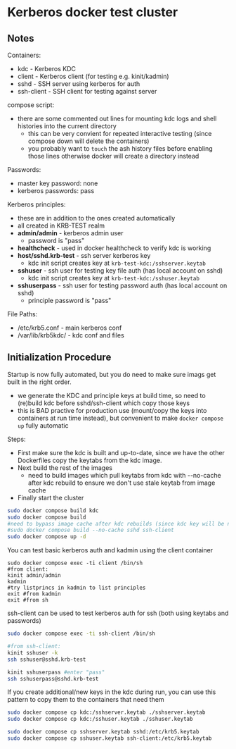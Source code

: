 # Kerberos docker test cluster

## Notes

Containers:
- kdc - Kerberos KDC
- client - Kerberos client (for testing e.g. kinit/kadmin)
- sshd - SSH server using kerberos for auth
- ssh-client - SSH client for testing against server

compose script:
- there are some commented out lines for mounting kdc logs and shell histories into the current directory
  - this can be very convient for repeated interactive testing (since compose down will delete the containers)
  - you probably want to `touch` the ash history files before enabling those lines otherwise docker will create a directory instead

Passwords:
- master key password: none
- kerberos passwords: pass

Kerberos principles:
- these are in addition to the ones created automatically
- all created in KRB-TEST realm
- **admin/admin** - kerberos admin user
  - password is "pass"
- **healthcheck** - used in docker healthcheck to verify kdc is working
- **host/sshd.krb-test** - ssh server kerberos key
  - kdc init script creates key at `krb-test-kdc:/sshserver.keytab`
- **sshuser** - ssh user for testing key file auth (has local account on sshd)
  - kdc init script creates key at `krb-test-kdc:/sshuser.keytab`
- **sshuserpass** - ssh user for testing password auth (has local account on sshd)
  - principle password is "pass"

File Paths:
- /etc/krb5.conf - main kerberos conf
- /var/lib/krb5kdc/ - kdc conf and files


## Initialization Procedure

Startup is now fully automated, but you do need to make sure imags get built in the right order.
- we generate the KDC and principle keys at build time, so need to (re)build kdc before sshd/ssh-client which copy those keys
- this is BAD practive for production use (mount/copy the keys into containers at run time instead),
but convenient to make `docker compose up` fully automatic

Steps:
- First make sure the kdc is built and up-to-date, since we have the other Dockerfiles copy the keytabs from the kdc image.
- Next build the rest of the images
  - need to build images which pull keytabs from kdc with --no-cache after kdc rebuild to ensure we don't use stale keytab from image cache
- Finally start the cluster

```bash
sudo docker compose build kdc
sudo docker compose build
#need to bypass image cache after kdc rebuilds (since kdc key will be new)
#sudo docker compose build --no-cache sshd ssh-client
sudo docker compose up -d
```

You can test basic kerberos auth and kadmin using the client container
```
sudo docker compose exec -ti client /bin/sh
#from client:
kinit admin/admin
kadmin
#try listprincs in kadmin to list principles
exit #from kadmin
exit #from sh
```

ssh-client can be used to test kerberos auth for ssh (both using keytabs and passwords)

```bash
sudo docker compose exec -ti ssh-client /bin/sh

#from ssh-client:
kinit sshuser -k
ssh sshuser@sshd.krb-test

kinit sshuserpass #enter "pass"
ssh sshuserpass@sshd.krb-test
```

If you create additional/new keys in the kdc during run, you can use this pattern to copy them to the containers that need them

```bash
sudo docker compose cp kdc:/sshserver.keytab ./sshserver.keytab
sudo docker compose cp kdc:/sshuser.keytab ./sshuser.keytab

sudo docker compose cp sshserver.keytab sshd:/etc/krb5.keytab
sudo docker compose cp sshuser.keytab ssh-client:/etc/krb5.keytab
```


